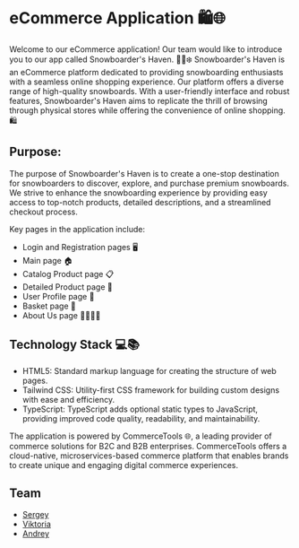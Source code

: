 # eCommerce Application 🛍️🌐

Welcome to our eCommerce application! Our team would like to introduce you to our app called Snowboarder's Haven. 🏂🏼❄️ Snowboarder's Haven is an eCommerce platform dedicated to providing snowboarding enthusiasts with a seamless online shopping experience. Our platform offers a diverse range of high-quality snowboards. With a user-friendly interface and robust features, Snowboarder's Haven aims to replicate the thrill of browsing through physical stores while offering the convenience of online shopping. 🛍️

## Purpose:

The purpose of Snowboarder's Haven is to create a one-stop destination for snowboarders to discover, explore, and purchase premium snowboards. We strive to enhance the snowboarding experience by providing easy access to top-notch products, detailed descriptions, and a streamlined checkout process.

Key pages in the application include:

- Login and Registration pages 🖥️
- Main page 🏠
- Catalog Product page 📋
- Detailed Product page 🔎
- User Profile page 👤
- Basket page 🛒
- About Us page 🙋‍♂️🙋‍♀️

## Technology Stack 💻📚

- HTML5: Standard markup language for creating the structure of web pages.
- Tailwind CSS: Utility-first CSS framework for building custom designs with ease and efficiency.
- TypeScript: TypeScript adds optional static types to JavaScript, providing improved code quality, readability, and maintainability.

The application is powered by CommerceTools 🌐, a leading provider of commerce solutions for B2C and B2B enterprises. CommerceTools offers a cloud-native, microservices-based commerce platform that enables brands to create unique and engaging digital commerce experiences.

## Team

- [Sergey](https://github.com/ksarise)
- [Viktoria](https://github.com/kitakiv)
- [Andrey](https://github.com/andrey257686)
